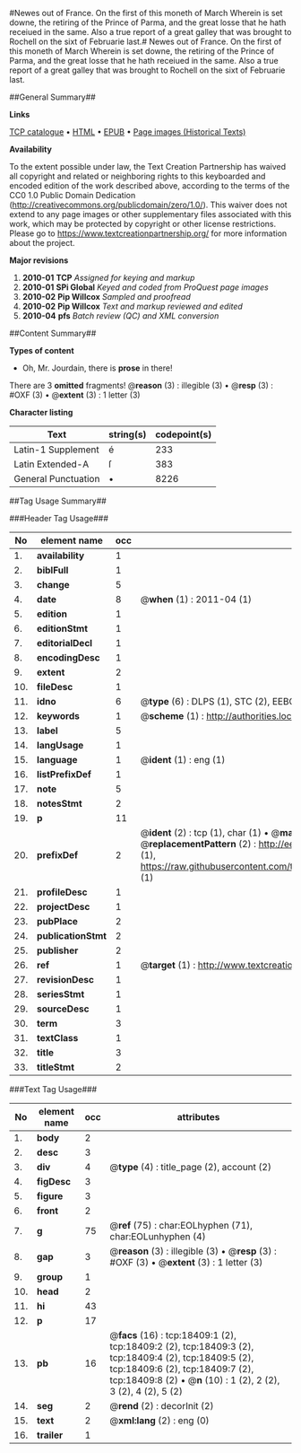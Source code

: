 #Newes out of France. On the first of this moneth of March Wherein is set downe, the retiring of the Prince of Parma, and the great losse that he hath receiued in the same. Also a true report of a great galley that was brought to Rochell on the sixt of Februarie last.#
Newes out of France. On the first of this moneth of March Wherein is set downe, the retiring of the Prince of Parma, and the great losse that he hath receiued in the same. Also a true report of a great galley that was brought to Rochell on the sixt of Februarie last.

##General Summary##

**Links**

[TCP catalogue](http://www.ota.ox.ac.uk/tcp/)  • 
[HTML](http://tei.it.ox.ac.uk/tcp/Texts-HTML/free/A01/A01171.html)  • 
[EPUB](http://tei.it.ox.ac.uk/tcp/Texts-EPUB/free/A01/A01171.epub) • 
[Page images (Historical Texts)](https://historicaltexts.jisc.ac.uk/eebo-99853046e)

**Availability**

To the extent possible under law, the Text Creation Partnership has waived all copyright and related or neighboring rights to this keyboarded and encoded edition of the work described above, according to the terms of the CC0 1.0 Public Domain Dedication (http://creativecommons.org/publicdomain/zero/1.0/). This waiver does not extend to any page images or other supplementary files associated with this work, which may be protected by copyright or other license restrictions. Please go to https://www.textcreationpartnership.org/ for more information about the project.

**Major revisions**

1. __2010-01__ __TCP__ *Assigned for keying and markup*
1. __2010-01__ __SPi Global__ *Keyed and coded from ProQuest page images*
1. __2010-02__ __Pip Willcox__ *Sampled and proofread*
1. __2010-02__ __Pip Willcox__ *Text and markup reviewed and edited*
1. __2010-04__ __pfs__ *Batch review (QC) and XML conversion*

##Content Summary##

**Types of content**

  * Oh, Mr. Jourdain, there is **prose** in there!

There are 3 **omitted** fragments! 
 @__reason__ (3) : illegible (3)  •  @__resp__ (3) : #OXF (3)  •  @__extent__ (3) : 1 letter (3)

**Character listing**


|Text|string(s)|codepoint(s)|
|---|---|---|
|Latin-1 Supplement|é|233|
|Latin Extended-A|ſ|383|
|General Punctuation|•|8226|

##Tag Usage Summary##

###Header Tag Usage###

|No|element name|occ|attributes|
|---|---|---|---|
|1.|__availability__|1||
|2.|__biblFull__|1||
|3.|__change__|5||
|4.|__date__|8| @__when__ (1) : 2011-04 (1)|
|5.|__edition__|1||
|6.|__editionStmt__|1||
|7.|__editorialDecl__|1||
|8.|__encodingDesc__|1||
|9.|__extent__|2||
|10.|__fileDesc__|1||
|11.|__idno__|6| @__type__ (6) : DLPS (1), STC (2), EEBO-CITATION (1), PROQUEST (1), VID (1)|
|12.|__keywords__|1| @__scheme__ (1) : http://authorities.loc.gov/ (1)|
|13.|__label__|5||
|14.|__langUsage__|1||
|15.|__language__|1| @__ident__ (1) : eng (1)|
|16.|__listPrefixDef__|1||
|17.|__note__|5||
|18.|__notesStmt__|2||
|19.|__p__|11||
|20.|__prefixDef__|2| @__ident__ (2) : tcp (1), char (1)  •  @__matchPattern__ (2) : ([0-9\-]+):([0-9IVX]+) (1), (.+) (1)  •  @__replacementPattern__ (2) : http://eebo.chadwyck.com/downloadtiff?vid=$1&page=$2 (1), https://raw.githubusercontent.com/textcreationpartnership/Texts/master/tcpchars.xml#$1 (1)|
|21.|__profileDesc__|1||
|22.|__projectDesc__|1||
|23.|__pubPlace__|2||
|24.|__publicationStmt__|2||
|25.|__publisher__|2||
|26.|__ref__|1| @__target__ (1) : http://www.textcreationpartnership.org/docs/. (1)|
|27.|__revisionDesc__|1||
|28.|__seriesStmt__|1||
|29.|__sourceDesc__|1||
|30.|__term__|3||
|31.|__textClass__|1||
|32.|__title__|3||
|33.|__titleStmt__|2||


###Text Tag Usage###

|No|element name|occ|attributes|
|---|---|---|---|
|1.|__body__|2||
|2.|__desc__|3||
|3.|__div__|4| @__type__ (4) : title_page (2), account (2)|
|4.|__figDesc__|3||
|5.|__figure__|3||
|6.|__front__|2||
|7.|__g__|75| @__ref__ (75) : char:EOLhyphen (71), char:EOLunhyphen (4)|
|8.|__gap__|3| @__reason__ (3) : illegible (3)  •  @__resp__ (3) : #OXF (3)  •  @__extent__ (3) : 1 letter (3)|
|9.|__group__|1||
|10.|__head__|2||
|11.|__hi__|43||
|12.|__p__|17||
|13.|__pb__|16| @__facs__ (16) : tcp:18409:1 (2), tcp:18409:2 (2), tcp:18409:3 (2), tcp:18409:4 (2), tcp:18409:5 (2), tcp:18409:6 (2), tcp:18409:7 (2), tcp:18409:8 (2)  •  @__n__ (10) : 1 (2), 2 (2), 3 (2), 4 (2), 5 (2)|
|14.|__seg__|2| @__rend__ (2) : decorInit (2)|
|15.|__text__|2| @__xml:lang__ (2) : eng (0)|
|16.|__trailer__|1||
